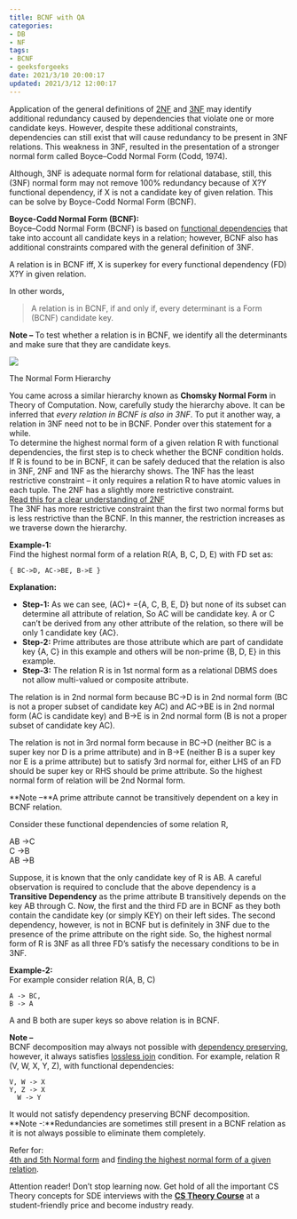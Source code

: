 ```yaml
---
title: BCNF with QA
categories:
- DB
- NF
tags:
- BCNF
- geeksforgeeks
date: 2021/3/10 20:00:17
updated: 2021/3/12 12:00:17
---
```




Application of the general definitions of [2NF](https://www.geeksforgeeks.org/second-normal-form-2nf/) and [3NF](https://www.geeksforgeeks.org/third-normal-form-3nf/) may identify additional redundancy caused by dependencies that violate one or more candidate keys. However, despite these additional constraints, dependencies can still exist that will cause redundancy to be present in 3NF relations. This weakness in 3NF, resulted in the presentation of a stronger normal form called Boyce–Codd Normal Form (Codd, 1974).

Although, 3NF is adequate normal form for relational database, still, this (3NF) normal form may not remove 100% redundancy because of X?Y functional dependency, if X is not a candidate key of given relation. This can be solve by Boyce-Codd Normal Form (BCNF).

**Boyce-Codd Normal Form (BCNF):**  
Boyce–Codd Normal Form (BCNF) is based on [functional dependencies](https://www.geeksforgeeks.org/functional-dependency-and-attribute-closure/) that take into account all candidate keys in a relation; however, BCNF also has additional constraints compared with the general definition of 3NF.

A relation is in BCNF iff, X is superkey for every functional dependency (FD) X?Y in given relation.

In other words,

> A relation is in BCNF, if and only if, every determinant is a Form (BCNF) candidate key.

**Note –** To test whether a relation is in BCNF, we identify all the determinants and make sure that they are candidate keys.  

![](https://gitee.com/gaoyi-ai/image-bed/raw/master/images/Capture323-300x275.png)

The Normal Form Hierarchy

You came across a similar hierarchy known as **Chomsky Normal Form** in Theory of Computation. Now, carefully study the hierarchy above. It can be inferred that _every relation in BCNF is also in 3NF_. To put it another way, a relation in 3NF need not to be in BCNF. Ponder over this statement for a while.  
To determine the highest normal form of a given relation R with functional dependencies, the first step is to check whether the BCNF condition holds. If R is found to be in BCNF, it can be safely deduced that the relation is also in 3NF, 2NF and 1NF as the hierarchy shows. The 1NF has the least restrictive constraint – it only requires a relation R to have atomic values in each tuple. The 2NF has a slightly more restrictive constraint.  
[Read this for a clear understanding of 2NF](https://www.geeksforgeeks.org/second-normal-form-2nf/)  
The 3NF has more restrictive constraint than the first two normal forms but is less restrictive than the BCNF. In this manner, the restriction increases as we traverse down the hierarchy.

**Example-1:**  
Find the highest normal form of a relation R(A, B, C, D, E) with FD set as:

```
{ BC->D, AC->BE, B->E }
```

**Explanation:**

*   **Step-1:** As we can see, (AC)+ ={A, C, B, E, D} but none of its subset can determine all attribute of relation, So AC will be candidate key. A or C can’t be derived from any other attribute of the relation, so there will be only 1 candidate key {AC}.
*   **Step-2:** Prime attributes are those attribute which are part of candidate key {A, C} in this example and others will be non-prime {B, D, E} in this example.
*   **Step-3:** The relation R is in 1st normal form as a relational DBMS does not allow multi-valued or composite attribute.

The relation is in 2nd normal form because BC->D is in 2nd normal form (BC is not a proper subset of candidate key AC) and AC->BE is in 2nd normal form (AC is candidate key) and B->E is in 2nd normal form (B is not a proper subset of candidate key AC).

The relation is not in 3rd normal form because in BC->D (neither BC is a super key nor D is a prime attribute) and in B->E (neither B is a super key nor E is a prime attribute) but to satisfy 3rd normal for, either LHS of an FD should be super key or RHS should be prime attribute. So the highest normal form of relation will be 2nd Normal form.

**Note –**A prime attribute cannot be transitively dependent on a key in BCNF relation.

Consider these functional dependencies of some relation R,

AB ->C  
C ->B  
AB ->B

Suppose, it is known that the only candidate key of R is AB. A careful observation is required to conclude that the above dependency is a **Transitive Dependency** as the prime attribute B transitively depends on the key AB through C. Now, the first and the third FD are in BCNF as they both contain the candidate key (or simply KEY) on their left sides. The second dependency, however, is not in BCNF but is definitely in 3NF due to the presence of the prime attribute on the right side. So, the highest normal form of R is 3NF as all three FD’s satisfy the necessary conditions to be in 3NF.

**Example-2:**  
For example consider relation R(A, B, C)

```
A -> BC, 
B -> A
```

A and B both are super keys so above relation is in BCNF.

**Note –**  
BCNF decomposition may always not possible with [dependency preserving](https://www.geeksforgeeks.org/data-base-dependency-preserving-decomposition/), however, it always satisfies [lossless join](https://www.geeksforgeeks.org/database-management-system-lossless-decomposition/) condition. For example, relation R (V, W, X, Y, Z), with functional dependencies:

```
V, W -> X
Y, Z -> X
  W -> Y
```

It would not satisfy dependency preserving BCNF decomposition.  
**Note -:**Redundancies are sometimes still present in a BCNF relation as it is not always possible to eliminate them completely.

Refer for:  
[4th and 5th Normal form](http://4th%20and%205th%20normal%20form/) and [finding the highest normal form of a given relation](https://www.geeksforgeeks.org/how-to-find-the-highest-normal-form-of-a-relation/).

Attention reader! Don’t stop learning now. Get hold of all the important CS Theory concepts for SDE interviews with the [**CS Theory Course**](https://practice.geeksforgeeks.org/courses/SDE-theory?vC=1) at a student-friendly price and become industry ready.